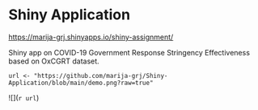 # Shiny Application

https://marija-grj.shinyapps.io/shiny-assignment/

Shiny app on COVID-19 Government Response Stringency Effectiveness based on OxCGRT dataset.

```{r, echo=FALSE}
url <- "https://github.com/marija-grj/Shiny-Application/blob/main/demo.png?raw=true"

```
![](`r url`)